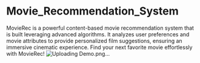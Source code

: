 # Movie_Recommendation_System
MovieRec is a powerful content-based movie recommendation system that is built leveraging advanced algorithms. It analyzes user preferences and movie attributes to provide personalized film suggestions, ensuring an immersive cinematic experience. Find your next favorite movie effortlessly with MovieRec!
![Uploading Demo.png…]()




